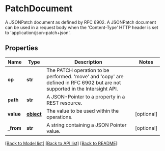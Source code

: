 # PatchDocument

A JSONPatch document as defined by RFC 6902. A JSONPatch document can be used in a request body when the 'Content-Type' HTTP header is set to 'application/json-patch+json'. 
## Properties
Name | Type | Description | Notes
------------ | ------------- | ------------- | -------------
**op** | **str** | The PATCH operation to be performed. &#39;move&#39; and &#39;copy&#39; are defined in RFC 6902 but are not supported in the Intersight API.  | 
**path** | **str** | A JSON-Pointer to a property in a REST resource. | 
**value** | [**object**](.md) | The value to be used within the operations. | [optional] 
**_from** | **str** | A string containing a JSON Pointer value. | [optional] 

[[Back to Model list]](../README.md#documentation-for-models) [[Back to API list]](../README.md#documentation-for-api-endpoints) [[Back to README]](../README.md)


